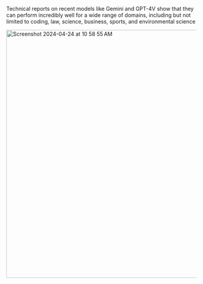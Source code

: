 Technical reports on recent models like Gemini and GPT-4V show that they can perform incredibly well for a wide range of domains, including but not limited to coding, law, science, business, sports, and environmental science

<img width="658" alt="Screenshot 2024-04-24 at 10 58 55 AM" src="https://github.com/andysingal/llm-course/assets/20493493/14c648bd-5967-4e92-878a-a192331bbe28">


